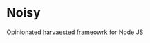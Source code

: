 # Noisy
Opinionated [harvaested frameowrk](http://martinfowler.com/bliki/HarvestedFramework.html) for Node JS
